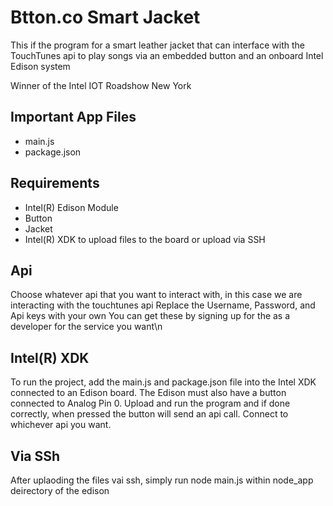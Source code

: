 Btton.co Smart Jacket
============================
This if the program for a smart leather jacket that can interface with the TouchTunes api to play songs via an embedded button and an 
onboard Intel Edison system

Winner of the Intel IOT Roadshow New York 

Important App Files
---------------------------
* main.js
* package.json


Requirements
-------------------------------------------
* Intel(R) Edison Module
* Button 
* Jacket
* Intel(R) XDK to upload files to the board
	or upload via SSH

Api
------------------------------------------
Choose whatever api that you want to interact with, in this case we are interacting with the touchtunes api
Replace the Username, Password, and Api keys with your own
You can get these by signing up for the as a developer for the service you want\n

Intel(R) XDK 
-------------------------------------------
To run the project, add the main.js and package.json file into the Intel XDK connected to an Edison board. The Edison must also have
a button connected to Analog Pin 0. Upload and run the program and if done correctly, when pressed the button will send an api
call. Connect to whichever api you want. 

Via SSh
-------------------------------------------
After uplaoding the files vai ssh, simply run node main.js within node_app deirectory of the edison 

